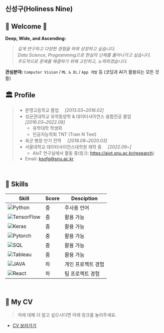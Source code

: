 

## 신성구(Holiness Nine)

## 🎉 Welcome 🎉
**Deep, Wide, and Ascending:**
> _깊게 연구하고 다양한 경험을 하며 성장하고 싶습니다._  
> _Data Science, Programming으로 현실의 난제를 풀어나가고 싶습니다._  
> _주도적으로 문제를 해결하기 위해 고민하고, 노력하겠습니다._

**관심분야:** ```Computer Vision``` / ```ML & DL``` / ```App 개발``` 등 (코딩과 AI가 활용되는 모든 것들)
<br/>


## 🏛 Profile

> - 문명고등학교 졸업 &nbsp;&nbsp;&nbsp; _[2013.03~2016.02]_
> - 성균관대학교 유학동양학 & 데이터사이언스 융합전공 졸업 &nbsp;&nbsp;&nbsp; _[2016.03~2022.08]_
>   - 유학대학 학생회
>   - 인공지능학회 TNT (Train N Test)
> - 육군 병장 만기 전역 &nbsp;&nbsp;&nbsp; _[2018.08~2020.03]_
> - 서울대학교 데이터사이언스대학원 재학 중 &nbsp;&nbsp;&nbsp; _[2022.09~]_
>   - AIoT 연구실에서 활동 중(링크: https://aiot.snu.ac.kr/research)
> - Email: ksofg@snu.ac.kr
<br/>


## 🌠 Skills

| Skill | Score | Desciption |
| ------ | ------ | ----- |
| ![Python](https://img.shields.io/badge/Python-3776AB?style=flat-square&logo=Python&logoColor=white)| 중 | 주사용 언어 |
| ![TensorFlow](https://img.shields.io/badge/TensorFlow-FF6F00?style=flat-square&logo=TensorFlow&logoColor=white)| 중 | 활용 가능 |
| ![Keras](https://img.shields.io/badge/Keras-D00000?style=flat-square&logo=Keras&logoColor=white) | 중 | 활용 가능 |
| ![Pytorch](https://img.shields.io/badge/PyTorch-EE4C2C?style=flat-square&logo=PyTorch&logoColor=white) | 중 | 활용 가능 |
| ![SQL](https://img.shields.io/badge/MySQL-4479A1?style=flat-square&logo=MySQL&logoColor=white) | 중 | 활용 가능 |
| ![Tableau](https://img.shields.io/badge/Tableau-276DC3?style=flat-square&logo=Tableau&logoColor=white) | 중 | 활용 가능 |
| ![JAVA](https://img.shields.io/badge/Java-007396?style=flat-square&logo=Java&logoColor=white) | 하 | 개인 프로젝트 경험 |
| ![React](https://img.shields.io/badge/React-4479A1?style=flat-square&logo=React&logoColor=white) | 하 | 팀 프로젝트 경험 |
<br/>

## 📝 My CV
> 저에 대해 더 알고 싶으시다면 아래 링크를 눌러주세요.
- [CV 보러가기](./CV.pdf)
